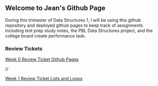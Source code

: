 ## Welcome to Jean's Github Page

During this trimester of Data Structures 1, I will be using this github repository and deployed github pages to keep track of assignments including test prep study notes, the PBL Data Structures project, and the college board create performance task. 

### Review Tickets
[Week 0 Review Ticket Github Pages](https://github.com/jeankim05/tri3teambigmac/issues/15) 

//

[Week 1 Review Ticket Lists and Loops](https://github.com/jeankim05/jeanapcsptri3/issues/2)

